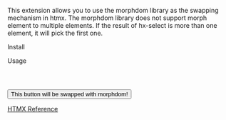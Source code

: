 This extension allows you to use the morphdom library as the swapping mechanism in htmx.
The morphdom library does not support morph element to multiple elements. If the result of hx-select is more than one element, it will pick the first one.

Install
<script src="https://unpkg.com/htmx.org/dist/ext/morphdom-swap.js"></script>

Usage
<header>
  <script src="lib/morphdom-umd.js"></script> <!-- include the morphdom library -->
</header>
<body hx-ext="morphdom-swap">
   <button hx-swap="morphdom">This button will be swapped with morphdom!</button>
</body>

[HTMX Reference](https://htmx.org/extensions/morphdom-swap/)
